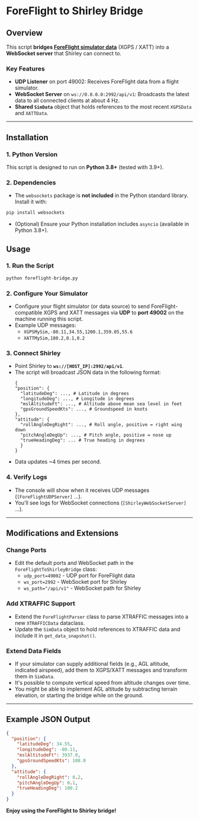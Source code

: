 # ForeFlight to Shirley Bridge

## Overview

This script **bridges [ForeFlight simulator data](https://support.foreflight.com/hc/en-us/articles/204115005)**
(XGPS / XATT) into a **WebSocket server** that Shirley can connect to.

### Key Features

- **UDP Listener** on port 49002: Receives ForeFlight data from a flight simulator.
- **WebSocket Server** on `ws://0.0.0.0:2992/api/v1`: Broadcasts the latest data to all connected clients at about 4 Hz.
- **Shared `SimData`** object that holds references to the most recent `XGPSData` and `XATTData`.

---

## Installation

### 1. Python Version

This script is designed to run on **Python 3.8+** (tested with 3.9+).

### 2. Dependencies

- The `websockets` package is **not included** in the Python standard library. Install it with:

```bash
pip install websockets
```

- (Optional) Ensure your Python installation includes `asyncio` (available in Python 3.8+).

## Usage

### 1. Run the Script

```bash
python foreflight-bridge.py
```

### 2. Configure Your Simulator

- Configure your flight simulator (or data source) to send ForeFlight-compatible XGPS and XATT messages via **UDP** to **port 49002** on the machine running this script.
- Example UDP messages:
  - `XGPSMySim,-80.11,34.55,1200.1,359.05,55.6`
  - `XATTMySim,180.2,0.1,0.2`

### 3. Connect Shirley

- Point Shirley to **`ws://[HOST_IP]:2992/api/v1`**.
- The script will broadcast JSON data in the following format:
  ```jsonc
  {
  "position": {
    "latitudeDeg": ..., # Latitude in degrees
    "longitudeDeg": ..., # Longitude in degrees
    "mslAltitudeFt": ..., # Altitude above mean sea level in feet
    "gpsGroundSpeedKts": ..., # Groundspeed in knots
  },
  "attitude": {
    "rollAngleDegRight": ..., # Roll angle, positive = right wing down
    "pitchAngleDegUp": ..., # Pitch angle, positive = nose up
    "trueHeadingDeg": ... # True heading in degrees
    }
  }
  ```
- Data updates ~4 times per second.

### 4. Verify Logs

- The console will show when it receives UDP messages (`[ForeFlightUDPServer]` ...).
- You’ll see logs for WebSocket connections (`[ShirleyWebSocketServer]` ...).

---

## Modifications and Extensions

### Change Ports

- Edit the default ports and WebSocket path in the `ForeFlightToShirleyBridge` class:
  - `udp_port=49002` - UDP port for ForeFlight data
  - `ws_port=2992` - WebSocket port for Shirley
  - `ws_path="/api/v1"` - WebSocket path for Shirley

### Add XTRAFFIC Support

- Extend the `ForeFlightParser` class to parse XTRAFFIC messages into a new `XTRAFFICData` dataclass.
- Update the `SimData` object to hold references to XTRAFFIC data and include it in `get_data_snapshot()`.

### Extend Data Fields

- If your simulator can supply additional fields (e.g., AGL altitude, indicated airspeed), add them to XGPS/XATT messages and transform them in `SimData`.
- It's possible to compute vertical speed from altitude changes over time.
- You might be able to implement AGL altitude by subtracting terrain elevation, or starting the bridge while on the ground.

---

## Example JSON Output

```json
{
  "position": {
    "latitudeDeg": 34.55,
    "longitudeDeg": -80.11,
    "mslAltitudeFt": 3937.0,
    "gpsGroundSpeedKts": 108.0
  },
  "attitude": {
    "rollAngleDegRight": 0.2,
    "pitchAngleDegUp": 0.1,
    "trueHeadingDeg": 180.2
  }
}
```

**Enjoy using the ForeFlight to Shirley bridge!**
